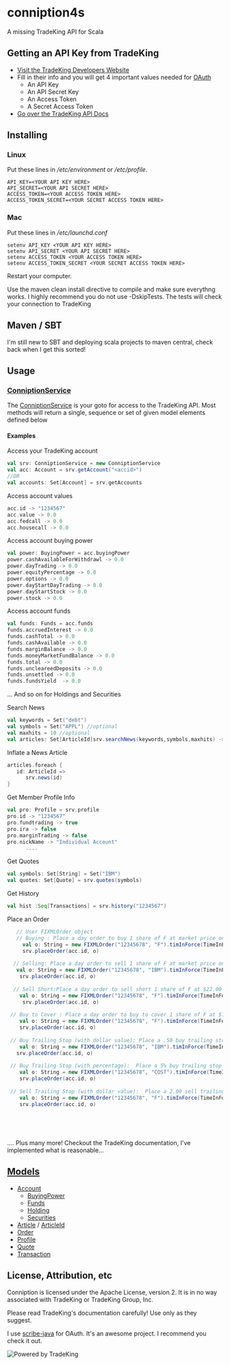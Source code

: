 conniption4s
============

A missing TradeKing API for Scala

## Getting an API Key from TradeKing

* [Visit the TradeKing Developers Website](https://developers.tradeking.com/applications/)  
* Fill in their info and you will get 4 important values needed for [OAuth](http://oauth.net/)
    * An API Key
    * An API Secret Key
    * An Access Token
    * A Secret Access Token
* [Go over the TradeKing API Docs](https://developers.tradeking.com/documentation/getting-started) 

## Installing

### Linux

Put these lines in */etc/environment* or */etc/profile*.

    API_KEY=<YOUR API KEY HERE>
    API_SECRET=<YOUR API SECRET HERE>
    ACCESS_TOKEN=<YOUR ACCESS TOKEN HERE>
    ACCESS_TOKEN_SECRET=<YOUR SECRET ACCESS TOKEN HERE>


### Mac

Put these lines in */etc/launchd.conf*

    setenv API_KEY <YOUR API KEY HERE>
    setenv API_SECRET <YOUR API SECRET HERE>
    setenv ACCESS_TOKEN <YOUR ACCESS TOKEN HERE>
    setenv ACCESS_TOKEN_SECRET <YOUR SECRET ACCESS TOKEN HERE>
    
    
Restart your computer.

Use the maven clean install directive to compile and make sure everythng works. I highly recommend you do not use -DskipTests. The tests will check your connection to TradeKing

## Maven / SBT

I'm still new to SBT and deploying scala projects to maven central, check back when I get this sorted!

## Usage

### [ConniptionService](https://github.com/Ccook/conniption4s/blob/master/src/main/scala/com/celexus/conniption/ConniptionService.scala)

The [ConniptionService](https://github.com/Ccook/conniption4s/blob/master/src/main/scala/com/celexus/conniption/ConniptionService.scala) is your goto for access to the TradeKing API. Most methods will return a single, sequence or set of given model elements defined below

#### Examples

Access your TradeKing account

```scala
val srv: ConniptionService = new ConniptionService
val acc: Account = srv.getAccount("<accid>")
//OR
val accounts: Set[Account] = srv.getAccounts
```

Access account values

```scala
acc.id -> "1234567"
acc.value -> 0.0
acc.fedcall -> 0.0
acc.housecall -> 0.0
```
Access account buying power

```scala
val power: BuyingPower = acc.buyingPower
power.cashAvailableForWithdrawl -> 0.0
power.dayTrading -> 0.0
power.equityPercentage -> 0.0
power.options -> 0.0
power.dayStartDayTrading -> 0.0
power.dayStartStock -> 0.0
power.stock -> 0.0
```

Access account funds

```scala
val funds: Funds = acc.funds
funds.accruedInterest -> 0.0
funds.cashTotal -> 0.0
funds.cashAvailable -> 0.0
funds.marginBalance -> 0.0
funds.moneyMarketFundBalance -> 0.0
funds.total -> 0.0
funds.uncleareedDeposits -> 0.0
funds.unsettled -> 0.0
funds.fundsYield  -> 0.0
```
      
... And so on for Holdings and Securities

Search News

```scala
val keywords = Set("debt")
val symbols = Set("APPL") //optional
val maxhits = 10 //optional 
val articles: Set[ArticleId]srv.searchNews(keywords,symbols,maxhits) -> Set[ArticleId]
```

Inflate a News Article

```scala
articles.foreach {
   id: ArticleId =>
      srv.news(id)
}
```

Get Member Profile Info

```scala
val pro: Profile = srv.profile
pro.id -> "1234567"
pro.fundtrading -> true
pro.ira -> false
pro.marginTrading -> false
pro.nickName -> "Individual Account"
      ....
```

Get Quotes

```scala
val symbols: Set[String] = Set("IBM")
val quotes: Set[Quote] = srv.quotes(symbols)
```
   
Get History

```scala
val hist :Seq[Transactions] = srv.history("1234567")
```

Place an Order

```scala
   // User FIXMLOrder object
   // Buying : Place a day order to buy 1 share of F at market price on account 12345678.
     val o: String = new FIXMLOrder("12345678", "F").timInForce(TimeInForce.dayOrder).typ(OrderType.market).side(Side.buy).qty(1).toString
     srv.placeOrder(acc.id, o)
     
  // Selling: Place a day order to sell 1 share of F at market price on account 12345678.
   val o: String = new FIXMLOrder("12345678", "IBM").timInForce(TimeInForce.dayOrder).typ(OrderType.market).side(Side.sell).qty(1).toString
    srv.placeOrder(acc.id, o)
    
  // Sell Short:Place a day order to sell short 1 share of F at $22.00 on account 12345678.
    val o: String = new FIXMLOrder("12345678", "F").timInForce(TimeInForce.dayOrder).typ(OrderType.limit).side(Side.sellShort).qty(1).price(22).toString
     srv.placeOrder(acc.id, o)
     
 // Buy to Cover : Place a day order to buy to cover 1 share of F at $13 on account 12345678.
    val o: String = new FIXMLOrder("12345678", "F").timInForce(TimeInForce.dayOrder).typ(OrderType.limit).side(Side.buyToCover).qty(1).price(13).toString
    srv.placeOrder(acc.id, o)
    
 // Buy Trailing Stop (with dollar value): Place a .50 buy trailing stop on 1 share of IBM (market order will trigger if current price of IBM rises by .50 for current price. If IBM moves down, trigger price will also move down.*/
    val o: String = new FIXMLOrder("12345678", "IBM").timInForce(TimeInForce.dayOrder).typ(OrderType.trailingStop).stopAt(StopType.dollarValue(0.50)).side(Side.buy).qty(1).to
   srv.placeOrder(acc.id, o)
   
 // Buy Trailing Stop (with percentage):  Place a 5% buy trailing stop on 1 share of COST (Note: OfstTyp="1" for percentage trailing stop vs. OfstTyp="0" for price value trailing stop).
    val o: String = new FIXMLOrder("12345678", "COST").timInForce(TimeInForce.dayOrder).typ(OrderType.trailingStop).stopAt(StopType.percentage(5)).side(Side.buy).qty(1).toString
    srv.placeOrder(acc.id, o)
    
 // Sell Trailing Stop (with dollar value):  Place a 2.00 sell trailing stop on 1 share of F. (NOTICE THE NEGATIVE)
    val o: String = new FIXMLOrder("12345678", "F").timInForce(TimeInForce.dayOrder).typ(OrderType.trailingStop).stopAt(StopType.dollarValue(-2.0)).side(Side.sell).qty(1).toString
    srv.placeOrder(acc.id, o)
  
  
 
    
```
   
.... Plus many more! Checkout the TradeKing documentation, I've implemented what is reasonable...

## [Models](https://github.com/Ccook/conniption4s/tree/master/src/main/scala/com/celexus/conniption/model)

* [Account](https://github.com/Ccook/conniption4s/blob/master/src/main/scala/com/celexus/conniption/model/Account.scala)
   * [BuyingPower](https://github.com/Ccook/conniption4s/blob/master/src/main/scala/com/celexus/conniption/model/BuyingPower.scala)
   * [Funds](https://github.com/Ccook/conniption4s/blob/master/src/main/scala/com/celexus/conniption/model/Funds.scala)
   * [Holding](https://github.com/Ccook/conniption4s/blob/master/src/main/scala/com/celexus/conniption/model/Holding.scala)
   * [Securities](https://github.com/Ccook/conniption4s/blob/master/src/main/scala/com/celexus/conniption/model/Securities.scala)
* [Article](https://github.com/Ccook/conniption4s/blob/master/src/main/scala/com/celexus/conniption/model/Article.scala) / [ArticleId](https://github.com/Ccook/conniption4s/blob/master/src/main/scala/com/celexus/conniption/model/ArticleId.scala)
* [Order](https://github.com/Ccook/conniption4s/blob/master/src/main/scala/com/celexus/conniption/model/Order.scala)
* [Profile](https://github.com/Ccook/conniption4s/blob/master/src/main/scala/com/celexus/conniption/model/Profile.scala)
* [Quote](https://github.com/Ccook/conniption4s/blob/master/src/main/scala/com/celexus/conniption/model/Quote.scala)
* [Transaction](https://github.com/Ccook/conniption4s/blob/master/src/main/scala/com/celexus/conniption/model/Transaction.scala)

## License, Attribution, etc


Conniption is licensed under the Apache License, version 2. It is in no way associated with TradeKing or TradeKing Group, Inc.

Please read TradeKing's documentation carefully! Use only as they suggest.


I use [scribe-java](https://github.com/fernandezpablo85/scribe-java) for OAuth. It's an awesome project. I recommend you check it out.


![Powered by TradeKing](https://developers.tradeking.com/images/logos/PB-TK-small-Blue.gif)



